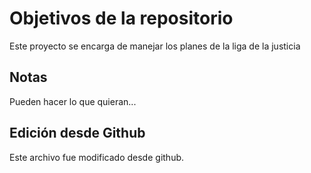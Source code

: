 # Objetivos de la repositorio

Este proyecto se encarga de manejar los planes de la liga de la justicia

## Notas
Pueden hacer lo que quieran...

## Edición desde Github
Este archivo fue modificado desde github.
